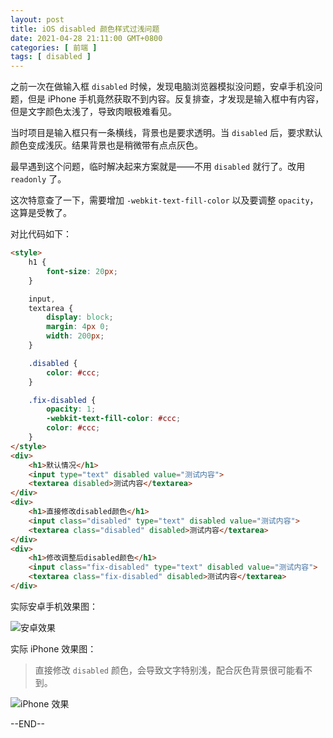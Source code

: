 ```yaml
---
layout: post
title: iOS disabled 颜色样式过浅问题
date: 2021-04-28 21:11:00 GMT+0800
categories: [ 前端 ]
tags: [ disabled ]
---
```


之前一次在做输入框 `disabled` 时候，发现电脑浏览器模拟没问题，安卓手机没问题，但是 iPhone 手机竟然获取不到内容。反复排查，才发现是输入框中有内容，但是文字颜色太浅了，导致肉眼极难看见。

<!-- more -->

当时项目是输入框只有一条横线，背景也是要求透明。当 `disabled` 后，要求默认颜色变成浅灰。结果背景也是稍微带有点点灰色。

最早遇到这个问题，临时解决起来方案就是——不用 `disabled` 就行了。改用 `readonly` 了。

这次特意查了一下，需要增加 `-webkit-text-fill-color` 以及要调整  `opacity`，这算是受教了。

对比代码如下：

```html
<style>
    h1 {
        font-size: 20px;
    }

    input,
    textarea {
        display: block;
        margin: 4px 0;
        width: 200px;
    }

    .disabled {
        color: #ccc;
    }

    .fix-disabled {
        opacity: 1;
        -webkit-text-fill-color: #ccc;
        color: #ccc;
    }
</style>
<div>
    <h1>默认情况</h1>
    <input type="text" disabled value="测试内容">
    <textarea disabled>测试内容</textarea>
</div>
<div>
    <h1>直接修改disabled颜色</h1>
    <input class="disabled" type="text" disabled value="测试内容">
    <textarea class="disabled" disabled>测试内容</textarea>
</div>
<div>
    <h1>修改调整后disabled颜色</h1>
    <input class="fix-disabled" type="text" disabled value="测试内容">
    <textarea class="fix-disabled" disabled>测试内容</textarea>
</div>
```

实际安卓手机效果图：

![安卓效果](https://cdn1.yukapril.com/2021-04-28-disabled-1.png)

实际 iPhone 效果图：

> 直接修改 `disabled` 颜色，会导致文字特别浅，配合灰色背景很可能看不到。

![iPhone 效果](https://cdn1.yukapril.com/2021-04-28-disabled-2.png)

--END--
